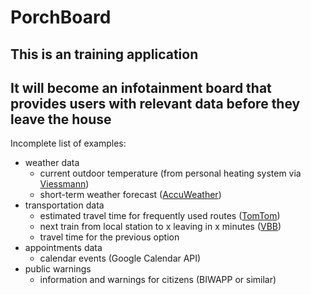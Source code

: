 # PorchBoard

## This is an training application

## It will become an infotainment board that provides users with relevant data before they leave the house

Incomplete list of examples:

* weather data
  * current outdoor temperature (from personal heating system via [Viessmann](https://developer.viessmann.com/start.html))
  * short-term weather forecast ([AccuWeather](https://developer.accuweather.com))
* transportation data
  * estimated travel time for frequently used routes ([TomTom](https://developer.tomtom.com/))
  * next train from local station to x leaving in x minutes ([VBB](https://www.vbb.de/vbb-services/api-open-data/api))
  * travel time for the previous option
* appointments data
  * calendar events (Google Calendar API)
* public warnings
  * information and warnings for citizens (BIWAPP or similar)
